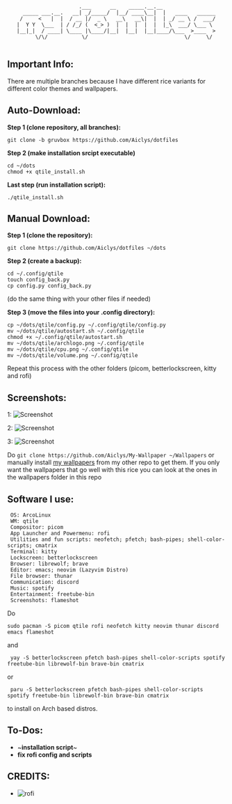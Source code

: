 
```
                       .___      __    _____.__.__                 
     _____ ___.__.   __| _/_____/  |__/ ____\__|  |   ____   ______
    /     <   |  |  / __ |/  _ \   __\   __\|  |  | _/ __ \ /  ___/
   |  Y Y  \___  | / /_/ (  <_> )  |  |  |  |  |  |_\  ___/ \___ \ 
   |__|_|  / ____| \____ |\____/|__|  |__|  |__|____/\___  >____  >
         \/\/           \/                               \/     \/ 
                                                                                                                  
```


## **Important Info:**
There are multiple branches because I have different rice variants for different color
themes and wallpapers.

## **Auto-Download:**

**Step 1 (clone repository, all branches):**
```
git clone -b gruvbox https://github.com/Aiclys/dotfiles
```

**Step 2 (make installation srcipt executable)**
```
cd ~/dots
chmod +x qtile_install.sh
```
**Last step (run installation script):**
```
./qtile_install.sh
```

## **Manual Download:**

**Step 1 (clone the repository):**
```
git clone https://github.com/Aiclys/dotfiles ~/dots
```

**Step 2 (create a backup):**
```
cd ~/.config/qtile
touch config_back.py
cp config.py config_back.py
```
(do the same thing with your other files if needed)

**Step 3 (move the files into your .config directory):**
```
cp ~/dots/qtile/config.py ~/.config/qtile/config.py
mv ~/dots/qtile/autostart.sh ~/.config/qtile
chmod +x ~/.config/qtile/autostart.sh
mv ~/dots/qtile/archlogo.png ~/.config/qtile
mv ~/dots/qtile/cpu.png ~/.config/qtile
mv ~/dots/qtile/volume.png ~/.config/qtile  
```

Repeat this process with the other folders (picom, betterlockscreen, kitty and rofi)

## **Screenshots:**

1:
![Screenshot](https://github.com/Aiclys/qtile-dotfiles/blob/main/new_dots.png)

2:
![Screenshot](https://github.com/Aiclys/qtile-dotfiles/blob/main/Screenshot_2023-12-07_3440x1440.png)

3:
![Screenshot](https://github.com/Aiclys/qtile-dotfiles/blob/main/screen_new.png)


Do `git clone https://github.com/Aiclys/My-Wallpaper ~/Wallpapers` or manually install [my wallpapers](https://github.com/Aiclys/My-Wallpaper) from my other repo to get them. If you only want the wallpapers that go well with this rice you can look at the ones in the wallpapers folder in this repo

## **Software I use:**
```
 OS: ArcoLinux
 WM: qtile
 Compositor: picom
 App Launcher and Powermenu: rofi
 Utilities and fun scripts: neofetch; pfetch; bash-pipes; shell-color-scripts; cmatrix
 Terminal: kitty
 Lockscreen: betterlockscreen
 Browser: librewolf; brave
 Editor: emacs; neovim (Lazyvim Distro)
 File browser: thunar
 Communication: discord
 Music: spotify
 Entertainment: freetube-bin
 Screenshots: flameshot
```
Do
```
sudo pacman -S picom qtile rofi neofetch kitty neovim thunar discord emacs flameshot
```
and 
```
 yay -S betterlockscreen pfetch bash-pipes shell-color-scripts spotify freetube-bin librewolf-bin brave-bin cmatrix
```
 or
```
 paru -S betterlockscreen pfetch bash-pipes shell-color-scripts spotify freetube-bin librewolf-bin brave-bin cmatrix
```
to install on Arch based distros.


## **To-Dos:**
+ ~**installation script**~
+ **fix rofi config and scripts**


## **CREDITS:**
+ ![rofi](https://github.com/adi1090x/rofi)

